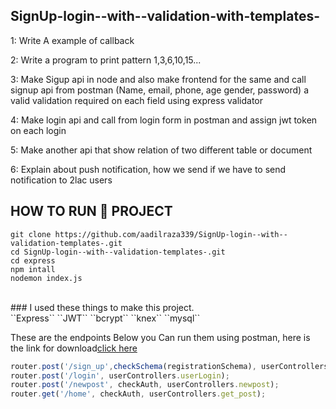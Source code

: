 ## SignUp-login--with--validation-with-templates-


1: Write A example of callback

2: Write a program to print pattern 1,3,6,10,15...

3: Make Sigup api in node and also make frontend for the same and call signup api from postman (Name, email, phone, age gender, password) a valid validation required on each field using express validator

4: Make login api and call from login form in postman and assign jwt token on each login

5: Make another api that show relation of two different table or document

6: Explain about push notification, how we send if we have to send notification to 2lac users

## HOW TO **RUN** 🏃‍ PROJECT <br>
``git clone https://github.com/aadilraza339/SignUp-login--with--validation-templates-.git``<br>
``cd SignUp-login--with--validation-templates-.git``<br>
``cd express`` <br>
``npm intall``<br>
``nodemon index.js``

<br>
### I used these things to make this project. <br>
``Express`` ``JWT`` ``bcrypt`` ``knex`` ``mysql``
 <br>
 
 These are the endpoints Below you Can run them using postman, here is the link for download<a href="https://www.postman.com/downloads/">click here</a>
 <br>
 
 ```javascript 
router.post('/sign_up',checkSchema(registrationSchema), userControllers.userRegister);
router.post('/login', userControllers.userLogin);
router.post('/newpost', checkAuth, userControllers.newpost);
router.get('/home', checkAuth, userControllers.get_post);
```  
